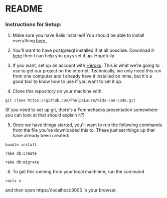 # README

### Instructions for Setup:

1. Make sure you have Rails installed! You should be able to install everything [here.](http://railsinstaller.org/en)

2. You'll want to have postgresql installed if at all possible. Download it [here](https://www.postgresql.org/download/) then I can help you guys set it up. Hopefully.

3. If you want, set up an account with [Heroku](https://devcenter.heroku.com). This is what we're going to use to get our project on the internet. Technically, we only need this run from one computer and I already have it installed on mine, but it's a good tool to know how to use if you want to set it up.

4. Clone this repository on your machine with:

```
git clone https://github.com/PhelpsLaura/kids-can-code.git
```
(If you need to set up git, there's a Femmehacks presentation somewhere you can look at that should explain it?)

5. Once we have things started, you'll want to run the following commands from the file you've downloaded this to. These just set things up that have already been created:

```
bundle install

rake db:create

rake db:migrate
```

6. To get this running from your local machiene, run the command

```
rails s
```

and then open https://localhost:3000 in your browser.
